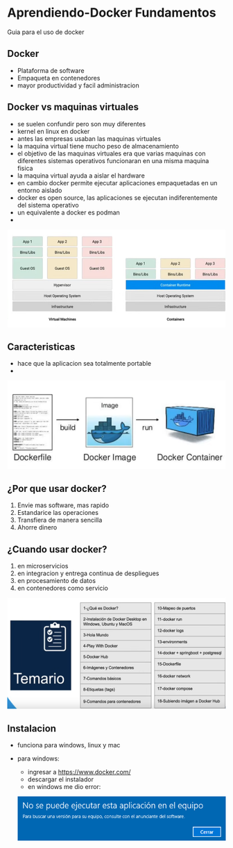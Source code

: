 # Aprendiendo-Docker Fundamentos
Guia para el uso de docker


## Docker

- Plataforma de software
- Empaqueta en contenedores
- mayor productividad y facil administracion


## Docker vs maquinas virtuales

- se suelen confundir pero son muy diferentes
- kernel en linux en docker
- antes las empresas usaban las maquinas virtuales
- la maquina virtual tiene mucho peso de almacenamiento
- el objetivo de las maquinas virtuales era que varias maquinas con diferentes sistemas operativos funcionaran en una misma maquina fisica
- la maquina virtual ayuda a aislar el hardware
- en cambio docker permite ejecutar aplicaciones empaquetadas en un entorno aislado
- docker es open source, las aplicaciones se ejecutan indiferentemente del sistema operativo
- un equivalente a docker es podman
- 

![alt doc_1](imagen.png)


## Caracteristicas
- hace que la aplicacion sea totalmente portable
-

![alt doc_2](imagen-1.png)

## ¿Por que usar docker?

1. Envie mas software, mas rapido
2. Estandarice las operaciones
3. Transfiera de manera sencilla
4. Ahorre dinero

## ¿Cuando usar docker?

1. en microservicios
2. en integracion y entrega continua de despliegues
3. en procesamiento de datos
4. en contenedores como servicio

![alt doc_3](imagen-2.png)

## Instalacion

- funciona para windows, linux y mac
- para windows:
    - ingresar a https://www.docker.com/
    - descargar el instalador
    - en windows me dio error: 

    ![alt text](imagen-3.png)